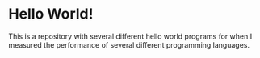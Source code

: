# Hello World!
This is a repository with several different hello world programs for when I measured the performance of several different programming languages.
